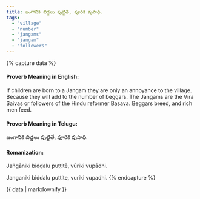 ```yaml
---
title: జంగానికి బిడ్డలు పుట్టితే, వూరికి వుపాధి.
tags:
  - "village"
  - "number"
  - "jangams"
  - "jangam"
  - "followers"
---
```


{% capture data %}
#### Proverb Meaning in English:
If children are born to a Jangam they are only an annoyance to the village.
Because they will add to the number of beggars. The Jangams are the Vira Saivas or followers of the Hindu reformer Basava.
Beggars breed, and rich men feed.

#### Proverb Meaning in Telugu:
జంగానికి బిడ్డలు పుట్టితే, వూరికి వుపాధి.

#### Romanization:
Jaṅgāniki biḍḍalu puṭṭitē, vūriki vupādhi.

Janganiki biddalu puttite, vuriki vupadhi.
{% endcapture %}

{{ data | markdownify }}

